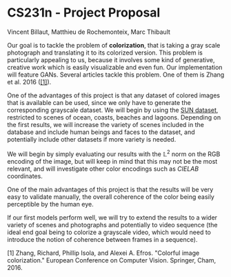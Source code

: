 # CS231n - Project Proposal

Vincent Billaut, Matthieu de Rochemonteix, Marc Thibault

Our goal is to tackle the problem of **colorization**, that is taking a gray scale photograph and translating it to its colorized version. This problem is particularly appealing to us, because it involves some kind of generative, creative work which is easily visualizable and even fun. Our implementation will feature GANs. Several articles tackle this problem. One of them is Zhang et al. 2016 ([[1]](https://arxiv.org/abs/1603.08511)).  

One of the advantages of this project is that any dataset of colored images that is available can be used, since  we only have to generate the corresponding grayscale dataset. We will begin by using the [SUN  dataset](https://groups.csail.mit.edu/vision/SUN/), restricted to scenes of ocean, coasts, beaches and lagoons. Depending on the first results, we will increase the variety of scenes included in the database and include human beings and faces to the dataset, and potentially  include other datasets if more variety is needed.

We will begin by simply evaluating our results with the $\mathbb{L}^2$ norm on the RGB encoding of the image, but will keep in mind that this may not be the most relevant, and will investigate other color encodings such as *CIELAB* coordinates.

One of the main advantages of this project is that the results will be very easy to validate manually, the overall coherence of the color being easily perceptible by the human eye.

If our first models perform well, we will try to extend the results to a wider variety of scenes and photographs and potentially to video sequence (the ideal end goal being to colorize a grayscale video, which would need to introduce the notion of coherence between frames in a sequence).

[1] Zhang, Richard, Phillip Isola, and Alexei A. Efros. "Colorful image colorization." European Conference on Computer Vision. Springer, Cham, 2016.
